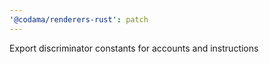 ```yaml
---
'@codama/renderers-rust': patch
---
```


Export discriminator constants for accounts and instructions
